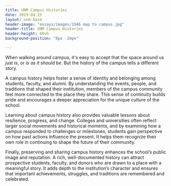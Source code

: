 ```yaml
---
title: UNM Campus Histories
date: 2019-04-25
layout: unm-base
header-image: "essays/images/1946 map to campus.jpg"
header-title: UNM Campus Histories
header-height: 60vh
background-position: "0px -20px"

---
```


When walking around campus, it's easy to accept that the space around us just _is_, or _is as it should be_. But the history of the campus tells a different story.

A campus history helps foster a sense of identity and belonging among students, faculty, and alumni. By understanding the events, people, and traditions that shaped their institution, members of the campus community feel more connected to the place they share. This sense of continuity builds pride and encourages a deeper appreciation for the unique culture of the school.

Learning about campus history also provides valuable lessons about resilience, progress, and change. Colleges and universities often reflect larger social movements and historical moments, and by examining how a campus responded to challenges or milestones, students gain perspective on how past actions influence the present. It helps them recognize their own role in continuing to shape the future of their community.

Finally, preserving and sharing campus history enhances the school’s public image and reputation. A rich, well-documented history can attract prospective students, faculty, and donors who are drawn to a place with a meaningful story. It adds depth to the institution’s character and ensures that important achievements, struggles, and traditions are remembered and celebrated.